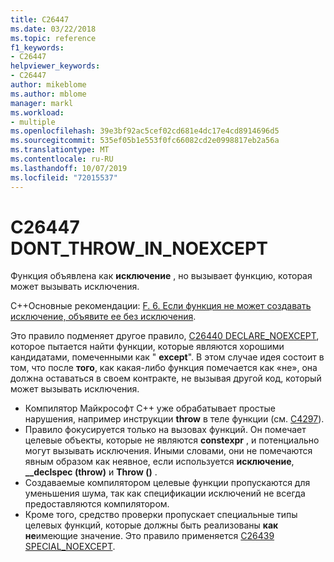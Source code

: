 ```yaml
---
title: C26447
ms.date: 03/22/2018
ms.topic: reference
f1_keywords:
- C26447
helpviewer_keywords:
- C26447
author: mikeblome
ms.author: mblome
manager: markl
ms.workload:
- multiple
ms.openlocfilehash: 39e3bf92ac5cef02cd681e4dc17e4cd8914696d5
ms.sourcegitcommit: 535ef05b1e553f0fc66082cd2e0998817eb2a56a
ms.translationtype: MT
ms.contentlocale: ru-RU
ms.lasthandoff: 10/07/2019
ms.locfileid: "72015537"
---
```

# <a name="c26447-dont_throw_in_noexcept"></a>C26447 DONT_THROW_IN_NOEXCEPT

Функция объявлена как **исключение** , но вызывает функцию, которая может вызывать исключения.

C++Основные рекомендации: [F. 6. Если функция не может создавать исключение, объявите ее без исключения](https://github.com/isocpp/CppCoreGuidelines/blob/master/CppCoreGuidelines.md#f6-if-your-function-may-not-throw-declare-it-noexcept).

Это правило подменяет другое правило, [C26440 DECLARE_NOEXCEPT](c26440.md), которое пытается найти функции, которые являются хорошими кандидатами, помеченными как " **except**". В этом случае идея состоит в том, что после **того**, как какая-либо функция помечается как «не», она должна оставаться в своем контракте, не вызывая другой код, который может вызывать исключения.

- Компилятор Майкрософт C++ уже обрабатывает простые нарушения, например инструкции **throw** в теле функции (см. [C4297](/cpp/error-messages/compiler-warnings/compiler-warning-level-1-c4297)).
- Правило фокусируется только на вызовах функций. Он помечает целевые объекты, которые не являются **constexpr** , и потенциально могут вызывать исключения. Иными словами, они не помечаются явным образом как неявное, если используется **исключение**, **__declspec (throw)** и **Throw ()** .
- Создаваемые компилятором целевые функции пропускаются для уменьшения шума, так как спецификации исключений не всегда предоставляются компилятором.
- Кроме того, средство проверки пропускает специальные типы целевых функций, которые должны быть реализованы **как не**имеющие значение. Это правило применяется [C26439 SPECIAL_NOEXCEPT](c26439.md).
